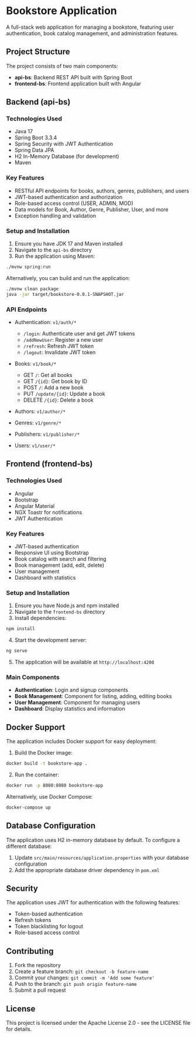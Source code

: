 # Bookstore Application

A full-stack web application for managing a bookstore, featuring user authentication, book catalog management, and administration features.

## Project Structure

The project consists of two main components:

- **api-bs**: Backend REST API built with Spring Boot
- **frontend-bs**: Frontend application built with Angular

## Backend (api-bs)

### Technologies Used

- Java 17
- Spring Boot 3.3.4
- Spring Security with JWT Authentication
- Spring Data JPA
- H2 In-Memory Database (for development)
- Maven

### Key Features

- RESTful API endpoints for books, authors, genres, publishers, and users
- JWT-based authentication and authorization
- Role-based access control (USER, ADMIN, MOD)
- Data models for Book, Author, Genre, Publisher, User, and more
- Exception handling and validation

### Setup and Installation

1. Ensure you have JDK 17 and Maven installed
2. Navigate to the `api-bs` directory
3. Run the application using Maven:

```bash
./mvnw spring:run
```

Alternatively, you can build and run the application:

```bash
./mvnw clean package
java -jar target/bookstore-0.0.1-SNAPSHOT.jar
```

### API Endpoints

- Authentication: `v1/auth/*`
  - `/login`: Authenticate user and get JWT tokens
  - `/addNewUser`: Register a new user
  - `/refresh`: Refresh JWT token
  - `/logout`: Invalidate JWT token

- Books: `v1/book/*`
  - GET `/`: Get all books
  - GET `/{id}`: Get book by ID
  - POST `/`: Add a new book
  - PUT `/update/{id}`: Update a book
  - DELETE `/{id}`: Delete a book

- Authors: `v1/author/*`
- Genres: `v1/genre/*`
- Publishers: `v1/publisher/*`
- Users: `v1/user/*`

## Frontend (frontend-bs)

### Technologies Used

- Angular
- Bootstrap
- Angular Material
- NGX Toastr for notifications
- JWT Authentication

### Key Features

- JWT-based authentication
- Responsive UI using Bootstrap
- Book catalog with search and filtering
- Book management (add, edit, delete)
- User management
- Dashboard with statistics

### Setup and Installation

1. Ensure you have Node.js and npm installed
2. Navigate to the `frontend-bs` directory
3. Install dependencies:

```bash
npm install
```

4. Start the development server:

```bash
ng serve
```

5. The application will be available at `http://localhost:4200`

### Main Components

- **Authentication**: Login and signup components
- **Book Management**: Component for listing, adding, editing books
- **User Management**: Component for managing users
- **Dashboard**: Display statistics and information

## Docker Support

The application includes Docker support for easy deployment:

1. Build the Docker image:

```bash
docker build -t bookstore-app .
```

2. Run the container:

```bash
docker run -p 8080:8080 bookstore-app
```

Alternatively, use Docker Compose:

```bash
docker-compose up
```

## Database Configuration

The application uses H2 in-memory database by default. To configure a different database:

1. Update `src/main/resources/application.properties` with your database configuration
2. Add the appropriate database driver dependency in `pom.xml`

## Security

The application uses JWT for authentication with the following features:

- Token-based authentication
- Refresh tokens
- Token blacklisting for logout
- Role-based access control

## Contributing

1. Fork the repository
2. Create a feature branch: `git checkout -b feature-name`
3. Commit your changes: `git commit -m 'Add some feature'`
4. Push to the branch: `git push origin feature-name`
5. Submit a pull request

## License

This project is licensed under the Apache License 2.0 - see the LICENSE file for details.
